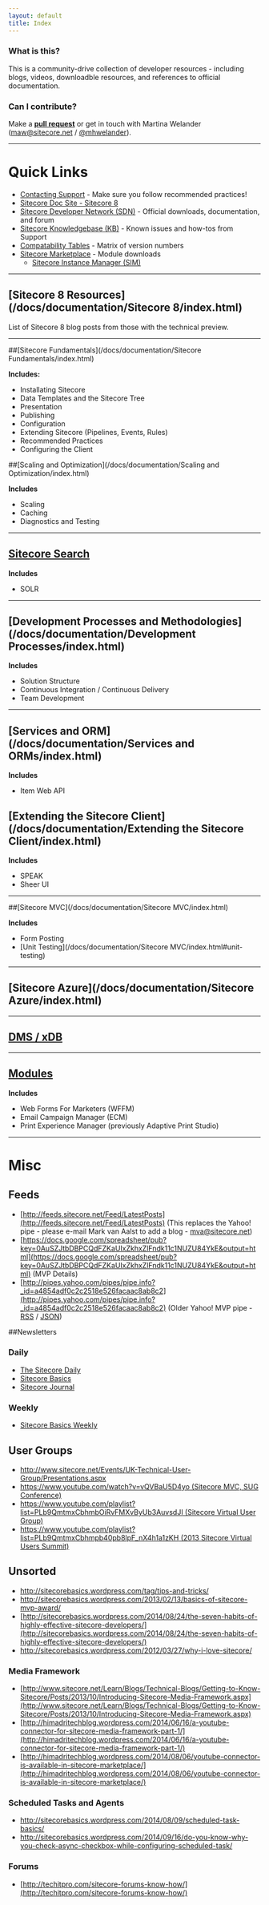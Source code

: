 ```yaml
---
layout: default
title: Index
---
```


### What is this?
This is a community-drive collection of developer resources - including blogs, videos, downloadble resources, and references to official documentation.

### Can I contribute?
Make a **[pull request](https://github.com/Sitecore-Community/Sitecore-Community-Docs)** or get in touch with Martina Welander ([maw@sitecore.net](maw@sitecore.net) / [@mhwelander](http://twitter.com/mhwelander)).

---------------------------------------

# Quick Links

* [Contacting Support](http://sdn.sitecore.net/Support.aspx) - Make sure you follow recommended practices!
* [Sitecore Doc Site - Sitecore 8](http://doc.sitecore.net/)
* [Sitecore Developer Network (SDN)](http://sdn.sitecore.net/) - Official downloads, documentation, and forum
* [Sitecore Knowledgebase (KB)](https://kb.sitecore.net/) - Known issues and how-tos from Support
* [Compatability Tables](https://kb.sitecore.net/SearchResults#term=compatability%20tables) - Matrix of version numbers
* [Sitecore Marketplace](https://marketplace.sitecore.net/) - Module downloads
  * [Sitecore Instance Manager (SIM)](https://marketplace.sitecore.net/Modules/Sitecore_Instance_Manager.aspx)

---------------------------------------

<div class="well">

## [Sitecore 8 Resources](/docs/documentation/Sitecore 8/index.html)

List of Sitecore 8 blog posts from those with the technical preview.

</div>

---------------------------------------

##[Sitecore Fundamentals](/docs/documentation/Sitecore Fundamentals/index.html)

**Includes:**

* Installating Sitecore
* Data Templates and the Sitecore Tree
* Presentation
* Publishing
* Configuration
* Extending Sitecore (Pipelines, Events, Rules)
* Recommended Practices
* Configuring the Client

##[Scaling and Optimization](/docs/documentation/Scaling and Optimization/index.html)

**Includes**

* Scaling
* Caching
* Diagnostics and Testing

-------------------------------------

## [Sitecore Search](/docs/documentation/Search/index.html)

**Includes**

* SOLR

-------------------------------------

## [Development Processes and Methodologies](/docs/documentation/Development Processes/index.html)

**Includes**

* Solution Structure
* Continuous Integration / Continuous Delivery
* Team Development

-------------------------------------

## [Services and ORM](/docs/documentation/Services and ORMs/index.html)

**Includes**

* Item Web API

## [Extending the Sitecore Client](/docs/documentation/Extending the Sitecore Client/index.html)

**Includes**

* SPEAK
* Sheer UI

-------------------------------------

##[Sitecore MVC](/docs/documentation/Sitecore MVC/index.html)

**Includes**

* Form Posting
* [Unit Testing](/docs/documentation/Sitecore MVC/index.html#unit-testing)

-------------------------------------

## [Sitecore Azure](/docs/documentation/Sitecore Azure/index.html)

-------------------------------------

## [DMS / xDB](/docs/documentation/DMS/index.html)

-------------------------------------

## [Modules](/docs/documentation/Modules/index.html)

**Includes**

* Web Forms For Marketers (WFFM)
* Email Campaign Manager (ECM)
* Print Experience Manager (previously Adaptive Print Studio)

---------------------------------------

# Misc

## Feeds

* [http://feeds.sitecore.net/Feed/LatestPosts](http://feeds.sitecore.net/Feed/LatestPosts) (This replaces the Yahoo! pipe - please e-mail Mark van Aalst to add a blog - [mva@sitecore.net](mva@sitecore.net))
* [https://docs.google.com/spreadsheet/pub?key=0AuSZJtbDBPCQdFZKaUIxZkhxZlFndk11c1NUZU84YkE&output=html](https://docs.google.com/spreadsheet/pub?key=0AuSZJtbDBPCQdFZKaUIxZkhxZlFndk11c1NUZU84YkE&output=html) (MVP Details)
* [http://pipes.yahoo.com/pipes/pipe.info?_id=a4854adf0c2c2518e526facaac8ab8c2](http://pipes.yahoo.com/pipes/pipe.info?_id=a4854adf0c2c2518e526facaac8ab8c2) (Older Yahoo! MVP pipe - [RSS](http://pipes.yahoo.com/pipes/pipe.run?_id=a4854adf0c2c2518e526facaac8ab8c2&_render=rss) / [JSON](http://pipes.yahoo.com/pipes/pipe.run?_id=a4854adf0c2c2518e526facaac8ab8c2&_render=json))

##Newsletters

### Daily

* [The Sitecore Daily](http://paper.li/sitecore)
* [Sitecore Basics](http://paper.li/kiranpatils/1378702752)
* [Sitecore Journal](http://paper.li/varunvns/1387067950)

### Weekly
 
* [Sitecore Basics Weekly](http://tinyletter.com/sitecorebasics)

## User Groups

* [http://www.sitecore.net/Events/UK-Technical-User-Group/Presentations.aspx ](http://www.sitecore.net/Events/UK-Technical-User-Group/Presentations.aspx )
* [https://www.youtube.com/watch?v=vQVBaU5D4yo (Sitecore MVC, SUG Conference)](https://www.youtube.com/watch?v=vQVBaU5D4yo)
* [https://www.youtube.com/playlist?list=PLb9QmtmxCbhmbOiRvFMXvByUb3AuvsdJI (Sitecore Virtual User Group)](https://www.youtube.com/playlist?list=PLb9QmtmxCbhmbOiRvFMXvByUb3AuvsdJI)
* [https://www.youtube.com/playlist?list=PLb9QmtmxCbhmpb40pb8lpF_nX4h1a1zKH (2013 Sitecore Virtual Users Summit)](https://www.youtube.com/playlist?list=PLb9QmtmxCbhmpb40pb8lpF_nX4h1a1zKH)

## Unsorted

* [http://sitecorebasics.wordpress.com/tag/tips-and-tricks/ ](http://sitecorebasics.wordpress.com/tag/tips-and-tricks/ )
* [http://sitecorebasics.wordpress.com/2013/02/13/basics-of-sitecore-mvp-award/ ](http://sitecorebasics.wordpress.com/2013/02/13/basics-of-sitecore-mvp-award/ )
* [http://sitecorebasics.wordpress.com/2014/08/24/the-seven-habits-of-highly-effective-sitecore-developers/](http://sitecorebasics.wordpress.com/2014/08/24/the-seven-habits-of-highly-effective-sitecore-developers/)
* [http://sitecorebasics.wordpress.com/2012/03/27/why-i-love-sitecore/ ](http://sitecorebasics.wordpress.com/2012/03/27/why-i-love-sitecore/ )

### Media Framework

* [http://www.sitecore.net/Learn/Blogs/Technical-Blogs/Getting-to-Know-Sitecore/Posts/2013/10/Introducing-Sitecore-Media-Framework.aspx](http://www.sitecore.net/Learn/Blogs/Technical-Blogs/Getting-to-Know-Sitecore/Posts/2013/10/Introducing-Sitecore-Media-Framework.aspx)
* [http://himadritechblog.wordpress.com/2014/06/16/a-youtube-connector-for-sitecore-media-framework-part-1/](http://himadritechblog.wordpress.com/2014/06/16/a-youtube-connector-for-sitecore-media-framework-part-1/)
* [http://himadritechblog.wordpress.com/2014/08/06/youtube-connector-is-available-in-sitecore-marketplace/](http://himadritechblog.wordpress.com/2014/08/06/youtube-connector-is-available-in-sitecore-marketplace/)

### Scheduled Tasks and Agents
* [http://sitecorebasics.wordpress.com/2014/08/09/scheduled-task-basics/ ](http://sitecorebasics.wordpress.com/2014/08/09/scheduled-task-basics/ )
* [http://sitecorebasics.wordpress.com/2014/09/16/do-you-know-why-you-check-async-checkbox-while-configuring-scheduled-task/ ](http://sitecorebasics.wordpress.com/2014/09/16/do-you-know-why-you-check-async-checkbox-while-configuring-scheduled-task/ )

### Forums

* [http://techitpro.com/sitecore-forums-know-how/](http://techitpro.com/sitecore-forums-know-how/)
